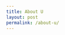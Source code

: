 ```yaml
---
title: About U
layout: post
permalink: /about-u/
---
```


<script type='text/javascript' id='clustrmaps' src='//cdn.clustrmaps.com/map_v2.js?cl=ffffff&w=a&d=Lx5t0VzX-Z0LqatDyBdWTjG4a60atfUXkGhdxUQDU9M&t=tt'></script>